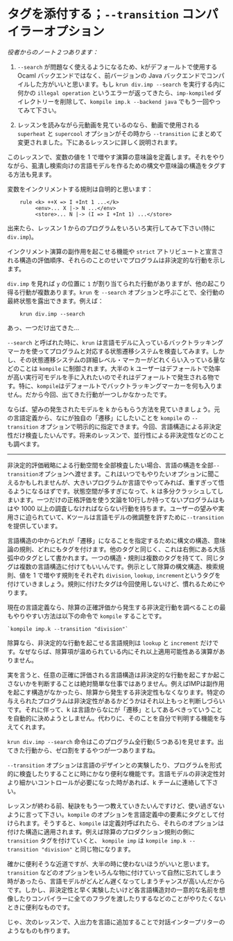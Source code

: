 # タグを添付する；`--transition` コンパイラーオプション

_役者からのノート２つあります：_ 

1. `--search` が問題なく使えるようになるため、kがデフォールトで使用する Ocaml バックエンドではなく、前バージョンの Java バックエンドでコンパイルした方がいいと思います。もし `krun div.imp --search` を実行する内に何かの `illegal operation` というエラーが返ってきたら、`imp-kompiled` ダイレクトリーを削除して、`kompile imp.k --backend java` でもう一回やってみて下さい。

2. レッスンを読みながら元動画を見ているのなら、動画で使用される `superheat` と `supercool` オプションがその時から `--transition` にまとめて変更されました。下にあるレッスンに詳しく説明されます。

このレッスンで、変数の値を 1 で増やす演算の意味論を定義します。それをやりながら、虱潰し検索向けの言語モデルを作るための構文や意味論の構造をタグする方法も見ます。

変数をインクリメントする規則は自明的と思います：

```
    rule <k> ++X => I +Int 1 ...</k>
         <env>... X |-> N ...</env>
         <store>... N |-> (I => I +Int 1) ...</store>
```

出来たら、レッスン 1 からのプログラムをいろいろ実行してみて下さい(特に `div.imp`)。

インクリメント演算の副作用を起こせる機能や `strict` アトリビュートと宣言される構造の評価順序、それらのことのせいでプログラムは非決定的な行動を示します。

`div.imp` を見れば `y` の位置に `1` が割り当てられた行動がありますが、他の起こり得る行動が複数あります。`krun` を `--search` オプションと呼ぶことで、全行動の最終状態を露出できます。例えば：

```
    krun div.imp --search
```

あっ、一つだけ出てきた...

`--search` と呼ばれた時に、`krun` は言語モデルに入っているバックトラッキングマーカを使ってプログラムと対応する状態遷移システムを検査してみます。しかし、その状態遷移システムの詳細レベル・マーカーがどれくらい入っている量などのことは `kompile` に制御されます。大半の k ユーザーはデフォールトで効率が高い実行可モデルを手に入れたいのでそれはデフォールトで発生される物です。特に、`kompile`はデフォールトでバックトラッキングマーカーを何も入りません。だから今回、出てきた行動が一つしかなかったです。

ならば、望みの発生されたモデルを k からもらう方法を見ていきましょう。元の言語定義から、なにが独自の「遷移」にしたいことを `kompile` の `--transition` オプションで明示的に指定できます。今回、言語構造による非決定性だけ検査したいんです。将来のレッスンで、並行性による非決定性などのことも調べます。

***
非決定的評価戦略による行動空間を全部検査したい場合、言語の構造を全部`--transition`オプションへ渡せます。これはいつでもやりたいオプションに聞こえるかもしれませんが、大きいプログラムか言語でやってみれば、重すぎって悟るようになるはずです。状態空間が多すぎになって、k は多分クラッシュしてしまいます。一つだけの正格評価を使う文論を10行しか持ってないプログラムはもはや 1000 以上の調査しなければならない行動を持ちます。ユーザーの望みや実用さに迫られていて、Kツールは言語モデルの微調整を許すために`--transition`を提供しています。

言語構造の中からどれが「遷移」になることを指定するために構文の構造、意味論の規則、どれにもタグを付けます。他のタグと同じく、これは右側にある大括弧中のタグとして書かれます。一つの構造・規則は複数のタグを持てて、同じタグは複数の言語構造に付けてもいいんです。例示として除算の構文構造、検索規則、値を 1 で増やす規則をそれぞれ `division`, `lookup`, `increment`というタグを付けていきましょう。規則に付けたタグは今回使用しないけど、慣れるためにやります。

現在の言語定義なら、除算の正確評価から発生する非決定行動を調べることの最もやりやすい方法は以下の命令で `kompile` することです。

    `kompile imp.k --transition "division"`

除算なら、非決定的な行動を起こせる言語規則は `lookup` と `increment` だけです。なぜならば、除算項が温められている内にそれ以上適用可能性ある演算がありません。

実を言うと、任意の正確に評価される言語構造は非決定的な行動を起こすか起こさないかを判断することは絶対簡単な仕事ではありません。例えばIMPは副作用を起こす構造がなかったら、除算から発生する非決定性もなくなります。特定の与えられたプログラムは非決定性があるかどうかはそれ以上もっと判断しづらいです。それに伴って、k は言語からなにが「遷移」としてあるべきっていうことを自動的に決めようとしません。代わりに、そのことを自分で判明する機能を与えてくれます。

`krun div.imp --search` 命令はこのプログラム全行動(５つある)を見せます。出てきた行動から、ゼロ割をするやつが一つありますね。

`--transition` オプションは言語のデザインとの実験したり、プログラムを形式的に検査したりすることに時にかなり便利な機能です。言語モデルの非決定性対より細かいコントロールが必要になった時があれば、k チームに連絡して下さい。

レッスンが終わる前、秘訣をもう一つ教えていきたいんですけど、使い過ぎないように言って下さい。`kompile` のオプションを言語定義中の要素にタグとして付けられます。そうすると、`kompile` は定義対呼ばれたら、それらのオプションは付けた構造に適用されます。例えば除算のプロダクション規則の側に `transition` タグを付けていくと、 `kompile imp` は `kompile imp.k --transition "division"` と同じ物になります。

確かに便利そうな近道ですが、大半の時に使わないほうがいいと思います。`transition` などのオプションをいろんな物に付けていって自然に忘れてしまう時があったら、言語モデルがどんどん遅くなってしまうチャンスが高いんだからです。しかし、非決定性と早く実験したいけど各言語構造対の一意的な名前を想像したりコンパイラーに全てのフラグを渡したりするなどのことがやりたくないときに便利なものです。　

じゃ、次のレッスンで、入出力を言語に追加することで対話インタープリターのようなものも作ります。



